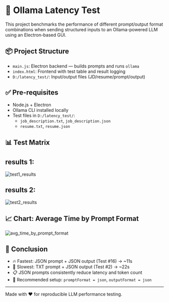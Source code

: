 # 🧪 Ollama Latency Test

This project benchmarks the performance of different prompt/output format combinations when sending structured inputs to an Ollama-powered LLM using an Electron-based GUI.

## 📦 Project Structure

- `main.js`: Electron backend — builds prompts and runs `ollama`
- `index.html`: Frontend with test table and result logging
- `D:/latency_test/`: Input/output files (JD/resume/prompt/output)

## ✅ Pre-requisites

- Node.js + Electron
- Ollama CLI installed locally
- Test files in `D:/latency_test/`:
  - `job_description.txt`, `job_description.json`
  - `resume.txt`, `resume.json`

## 📊 Test Matrix
## results 1: 
![test1_results](https://github.com/user-attachments/assets/3528ee62-cb59-49b1-b939-b84cdb0e3b61)


## results 2:
![test2_results](https://github.com/user-attachments/assets/45234f63-67ba-46ea-94c9-c95ef5447979)

## 📈 Chart: Average Time by Prompt Format

![avg_time_by_prompt_format](https://github.com/user-attachments/assets/e880dcf0-b8bf-4bca-96a3-c48452eb642a)


## 🧠 Conclusion

- 🔥 Fastest: JSON prompt + JSON output (Test #16) → ~11s
- 🐢 Slowest: TXT prompt + JSON output (Test #2) → ~22s
- 📋 JSON prompts consistently reduce latency and token count
- 📌 Recommended setup: `promptFormat = json`, `outputFormat = json`

---

Made with ❤️ for reproducible LLM performance testing.
